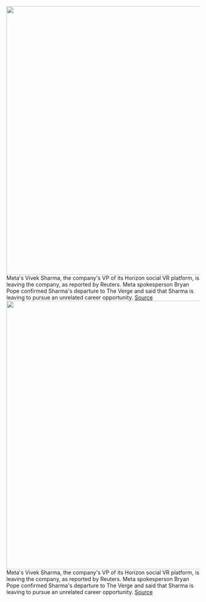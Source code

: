 <img src='https://cdn.vox-cdn.com/thumbor/5wGwH39-AjMw2FvFXXZjGSZO1B4=/0x0:2040x1360/1200x800/filters:focal(857x517:1183x843)/cdn.vox-cdn.com/uploads/chorus_image/image/71290016/acastro_211101_1777_meta_0003.0.jpg' width='700px' /><br/>
Meta's Vivek Sharma, the company's VP of its Horizon social VR platform, is leaving the company, as reported by Reuters. Meta spokesperson Bryan Pope confirmed Sharma's departure to The Verge and said that Sharma is leaving to pursue an unrelated career opportunity.
<a href='https://www.theverge.com/2022/8/26/23323975/meta-vp-horizon-social-vr-vivek-sharma-leaving'> Source <a/><img src='https://cdn.vox-cdn.com/thumbor/5wGwH39-AjMw2FvFXXZjGSZO1B4=/0x0:2040x1360/1200x800/filters:focal(857x517:1183x843)/cdn.vox-cdn.com/uploads/chorus_image/image/71290016/acastro_211101_1777_meta_0003.0.jpg' width='700px' /><br/>
Meta's Vivek Sharma, the company's VP of its Horizon social VR platform, is leaving the company, as reported by Reuters. Meta spokesperson Bryan Pope confirmed Sharma's departure to The Verge and said that Sharma is leaving to pursue an unrelated career opportunity.
<a href='https://www.theverge.com/2022/8/26/23323975/meta-vp-horizon-social-vr-vivek-sharma-leaving'> Source <a/>